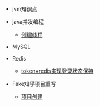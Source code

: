 * jvm知识点

  

* java并发编程

  * [创建线程](01java/并发编程/01线程的创建.md)

* MySQL

* Redis

  * [token+redis实现登录状态保持](03redis/token+redis实现登录状态保持.md)
  
* Fake知乎项目重写

    * [项目创建](04Fake知乎项目java重构/01初始化项目与配置.md)
